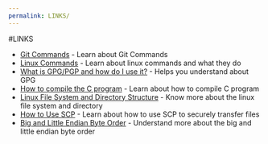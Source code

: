 ```yaml
---
permalink: LINKS/
---
```


#LINKS

- [Git Commands](https://www.atlassian.com/git/glossary#terminology) - Learn about Git Commands
- [Linux Commands](https://www.geeksforgeeks.org/linux-commands/) - Learn about linux commands and what they do
- [What is GPG/PGP and how do I use it?](https://www.privex.io/articles/what-is-gpg) - Helps you understand about GPG
- [How to compile the C program](https://www.log2base2.com/C/basic/how-to-compile-the-c-program.html) - Learn about how to compile C program
- [Linux File System and Directory Structure](https://www.scaler.com/topics/linux-tutorial/file-system-of-linux/) - Know more about the linux file system and directory
- [How to Use SCP](https://linuxize.com/post/how-to-use-scp-command-to-securely-transfer-files/) - Learn about how to use SCP to securely transfer files
- [Big and Little Endian Byte Order](https://betterexplained.com/articles/understanding-big-and-little-endian-byte-order/) - Understand more about the big and little endian byte order
